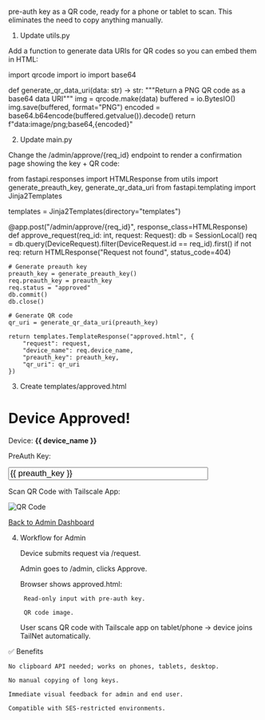 pre-auth key as a QR code, ready for a phone or tablet to scan. This eliminates the need to copy anything manually.

1. Update utils.py

Add a function to generate data URIs for QR codes so you can embed them in HTML:

import qrcode
import io
import base64

def generate_qr_data_uri(data: str) -> str:
    """Return a PNG QR code as a base64 data URI"""
    img = qrcode.make(data)
    buffered = io.BytesIO()
    img.save(buffered, format="PNG")
    encoded = base64.b64encode(buffered.getvalue()).decode()
    return f"data:image/png;base64,{encoded}"

2. Update main.py

Change the /admin/approve/{req_id} endpoint to render a confirmation page showing the key + QR code:

from fastapi.responses import HTMLResponse
from utils import generate_preauth_key, generate_qr_data_uri
from fastapi.templating import Jinja2Templates

templates = Jinja2Templates(directory="templates")

@app.post("/admin/approve/{req_id}", response_class=HTMLResponse)
def approve_request(req_id: int, request: Request):
    db = SessionLocal()
    req = db.query(DeviceRequest).filter(DeviceRequest.id == req_id).first()
    if not req:
        return HTMLResponse("Request not found", status_code=404)
    
    # Generate preauth key
    preauth_key = generate_preauth_key()
    req.preauth_key = preauth_key
    req.status = "approved"
    db.commit()
    db.close()
    
    # Generate QR code
    qr_uri = generate_qr_data_uri(preauth_key)
    
    return templates.TemplateResponse("approved.html", {
        "request": request,
        "device_name": req.device_name,
        "preauth_key": preauth_key,
        "qr_uri": qr_uri
    })

3. Create templates/approved.html

<!DOCTYPE html>
<html>
<head>
    <title>Device Approved</title>
</head>
<body>
<h1>Device Approved!</h1>
<p>Device: <strong>{{ device_name }}</strong></p>

<p>PreAuth Key:</p>
<input type="text" value="{{ preauth_key }}" readonly style="width:400px;font-size:1.2em;">

<p>Scan QR Code with Tailscale App:</p>
<img src="{{ qr_uri }}" alt="QR Code">

<p><a href="/admin">Back to Admin Dashboard</a></p>
</body>
</html>

4. Workflow for Admin

    Device submits request via /request.

    Admin goes to /admin, clicks Approve.

    Browser shows approved.html:

        Read-only input with pre-auth key.

        QR code image.

    User scans QR code with Tailscale app on tablet/phone → device joins TailNet automatically.

✅ Benefits

    No clipboard API needed; works on phones, tablets, desktop.

    No manual copying of long keys.

    Immediate visual feedback for admin and end user.

    Compatible with SES-restricted environments.